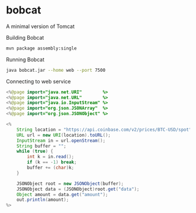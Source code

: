 # bobcat
A minimal version of Tomcat

Building Bobcat
```bash
mvn package assembly:single
```

Running Bobcat

```bash
java bobcat.jar --home web --port 7500
```

Connecting to web service
```java
<%@page import="java.net.URI"        %>
<%@page import="java.net.URL"        %>
<%@page import="java.io.InputStream" %>
<%@page import="org.json.JSONArray"  %>
<%@page import="org.json.JSONObject" %>

<%
	String location = "https://api.coinbase.com/v2/prices/BTC-USD/spot";
	URL url = new URI(location).toURL();
	InputStream in = url.openStream();
	String buffer = "";
	while (true) {
		int k = in.read();
		if (k == -1) break;
		buffer += (char)k;
	}

	JSONObject root = new JSONObject(buffer);
	JSONObject data = (JSONObject)root.get("data");
	Object amount = data.get("amount");
	out.println(amount);
%>
```

